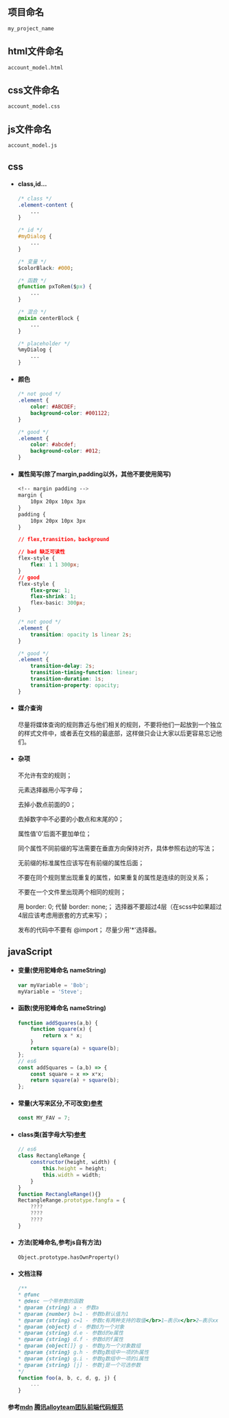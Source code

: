 ## 项目命名
`my_project_name`
## html文件命名
`account_model.html`
## css文件命名
`account_model.css`
## js文件命名
`account_model.js`

## css
- #### class,id...
    ```css
    /* class */
    .element-content {
        ...
    }

    /* id */
    #myDialog {
        ...
    }

    /* 变量 */
    $colorBlack: #000;

    /* 函数 */
    @function pxToRem($px) {
        ...
    }

    /* 混合 */
    @mixin centerBlock {
        ...
    }

    /* placeholder */
    %myDialog {
        ...
    }
    ```
- #### 颜色
    ```css
    /* not good */
    .element {
        color: #ABCDEF;
        background-color: #001122;
    }

    /* good */
    .element {
        color: #abcdef;
        background-color: #012;
    }
    ```
- #### 属性简写(除了margin,padding以外，其他不要使用简写)
    ```css
    <!-- margin padding -->
    margin {
        10px 20px 10px 3px
    }
    padding {
        10px 20px 10px 3px
    }

    // flex,transition，background

    // bad 缺乏可读性
    flex-style {
        flex: 1 1 300px;
    }
    // good
    flex-style {
        flex-grow: 1;
        flex-shrink: 1;
        flex-basic: 300px;
    }
    
    /* not good */
    .element {
        transition: opacity 1s linear 2s;
    }

    /* good */
    .element {
        transition-delay: 2s;
        transition-timing-function: linear;
        transition-duration: 1s;
        transition-property: opacity;
    }
    ```
- #### 媒介查询
    尽量将媒体查询的规则靠近与他们相关的规则，不要将他们一起放到一个独立的样式文件中，或者丢在文档的最底部，这样做只会让大家以后更容易忘记他们。
    
- #### 杂项
    不允许有空的规则；

    元素选择器用小写字母；

    去掉小数点前面的0；

    去掉数字中不必要的小数点和末尾的0；

    属性值'0'后面不要加单位；

    同个属性不同前缀的写法需要在垂直方向保持对齐，具体参照右边的写法；

    无前缀的标准属性应该写在有前缀的属性后面；

    不要在同个规则里出现重复的属性，如果重复的属性是连续的则没关系；

    不要在一个文件里出现两个相同的规则；

    用 border: 0; 代替 border: none;；
    选择器不要超过4层（在scss中如果超过4层应该考虑用嵌套的方式来写）；

    发布的代码中不要有 @import；
    尽量少用'*'选择器。
## javaScript
- #### 变量(使用驼峰命名 nameString)
    ```js
    var myVariable = 'Bob';
    myVariable = 'Steve';
    ```
- #### 函数(使用驼峰命名 nameString)
    ```js
    function addSquares(a,b) {
        function square(x) {
            return x * x;
        }
        return square(a) + square(b);
    };
    // es6
    const addSquares = (a,b) => {
        const square = x => x*x;
        return square(a) + square(b);
    };
    ```
- #### 常量(大写来区分,不可改变)[参考](https://developer.mozilla.org/en-US/docs/Web/JavaScript/Reference/Statements/const)
    ```js
    const MY_FAV = 7;
    ```

- #### class类(首字母大写)[参考](https://developer.mozilla.org/en-US/docs/Web/JavaScript/Reference/Classes)
    ```js
    // es6
    class RectangleRange {
        constructor(height, width) {
            this.height = height;
            this.width = width;
        }
    }
    function RectangleRange(){}
    RectangleRange.prototype.fangfa = {
        ????
        ????
        ????
    }
    ```

- #### 方法(驼峰命名,参考js自有方法)
    `Object.prototype.hasOwnProperty()`
- #### 文档注释
    ```js
    /**
    * @func
    * @desc 一个带参数的函数
    * @param {string} a - 参数a
    * @param {number} b=1 - 参数b默认值为1
    * @param {string} c=1 - 参数c有两种支持的取值</br>1—表示x</br>2—表示xx
    * @param {object} d - 参数d为一个对象
    * @param {string} d.e - 参数d的e属性
    * @param {string} d.f - 参数d的f属性
    * @param {object[]} g - 参数g为一个对象数组
    * @param {string} g.h - 参数g数组中一项的h属性
    * @param {string} g.i - 参数g数组中一项的i属性
    * @param {string} [j] - 参数j是一个可选参数
    */
    function foo(a, b, c, d, g, j) {
        ...
    }
    ```
#### 参考[mdn](https://developer.mozilla.org/zh-CN/) [腾讯alloyteam团队前端代码规范](https://www.kancloud.cn/digest/code-guide/42604)